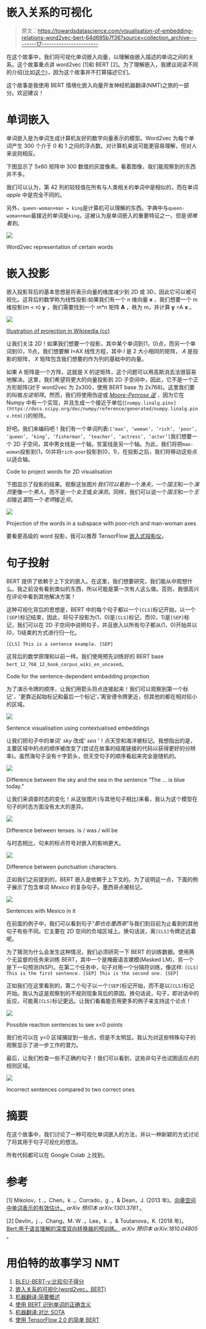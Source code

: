# 嵌入关系的可视化

> 原文：<https://towardsdatascience.com/visualisation-of-embedding-relations-word2vec-bert-64d695b7f36?source=collection_archive---------17----------------------->

在这个故事中，我们将可视化单词嵌入向量，以理解由嵌入描述的单词之间的关系。这个故事重点讲 word2vec [1]和 BERT [2]。为了理解嵌入，我建议阅读不同的介绍(比如[这个](http://jalammar.github.io/illustrated-bert/))，因为这个故事并不打算描述它们。

这个故事是我使用 BERT 情境化嵌入向量开发神经机器翻译(NMT)之旅的一部分。欢迎建议！

# 单词嵌入

单词嵌入是为单词生成计算机友好的数字向量表示的模型。Word2vec 为每个单词产生 300 个介于 0 和 1 之间的浮点数。对计算机来说可能更容易理解，但对人来说则相反。

下图显示了 5x60 矩阵中 300 数值的灰度像素。看着图像，我们能观察到的东西并不多。

我们可以认为，第 42 列的较轻值在所有与人类相关的单词中是相似的，而在单词 *apple* 中是完全不同的。

另外，`queen-woman+man = king`是计算机可以理解的东西。字典中与`queen-woman+man`最接近的单词是`king`，这被认为是单词嵌入的重要特征之一。但是*很难看到*。

![](img/e5d3666d264288e45db957ad2e641bad.png)

Word2vec representation of certain words

# 嵌入投影

嵌入投影背后的基本思想是将表示向量的维度减少到 2D 或 3D，因此它可以被可视化。这背后的数学称为线性投影:如果我们有一个 n 维向量 **x** ，我们想要一个 m 维投影(m < n) **y** ，我们需要找到一个 m*n 矩阵 **A** ，秩为 m，并计算 **y** =A **x** 。

![](img/12573a520a298f03fda6dafea0d71a02.png)

[Illustration of projection in Wikipedia (cc)](https://de.wikipedia.org/wiki/Projektion_(Lineare_Algebra)#/media/Datei:Orthogonal_Decomposition_qtl1.svg)

让我们关注 2D！如果我们想要一个投影，其中某个单词到(1，0)点，而另一个单词到(0，1)点，我们想要解 I=AX 线性方程，其中 *I* 是 2 大小相同的矩阵， *A* 是投影的矩阵， *X* 矩阵包含我们想要的作为列的基础中的向量。

如果 A 矩阵是一个方阵，这就是 X 的逆矩阵，这个问题可以用高斯消去法很容易地解决。这里，我们希望将更大的向量投影到 2D 子空间中，因此，它不是一个正方形矩阵(对于 word2vec 为 2x300，使用 BERT base 为 2x768)。这里我们要的叫做*左逆矩阵*。然而，我们将使用伪逆或 [*Moore-Penrose 逆*](https://en.wikipedia.org/wiki/Moore%E2%80%93Penrose_inverse) ，因为它在 Numpy 中有一个实现，并且生成一个接近于单位(`[numpy.linalg.pinv](https://docs.scipy.org/doc/numpy/reference/generated/numpy.linalg.pinv.html)`)的矩阵。

好吧。我们来编码吧！我们有一个单词列表:`[‘man’, ‘woman’, ‘rich’, ‘poor’, ‘queen’, ‘king’, ‘fisherman’, ‘teacher’, ‘actress’, ‘actor’]`我们想要一个 2D 子空间，其中男女线是一个轴，贫富线是另一个轴。为此，我们将把`man-woman`投影到(1，0)并将`rich-poor`投影到(0，1)，在投影之后，我们将移动这些点以适合轴。

Code to project words for 2D visualisation

下图显示了投影的结果。观察这张图片*我们可以看到*一个*渔夫*，一个*国王*和一个*演员*更像一个*男人*，而不是一个*女王*或*女演员*。同样，我们可以说一个*国王*和一个*王后*接近*富*而一个*老师*接近*穷*。

![](img/8aaa7ad691452bceceb39af87129d998.png)

Projection of the words in a subspace with poor-rich and man-woman axes

要看更高级的 word 投影，我可以推荐 TensorFlow [嵌入式投影仪](http://projector.tensorflow.org/)。

# 句子投射

BERT 提供了依赖于上下文的嵌入。在这里，我们想要研究，我们能从中观想什么。我之前没有看到类似的东西，所以可能是第一次有人这么做。否则，我很高兴在评论中看到其他解决方案！

这种可视化背后的思想是，BERT 中的每个句子都以一个`[CLS]`标记开始，以一个`[SEP]`标记结束，因此，将句子投影为(1，0)是`[CLS]`标记，而(0，1)是`[SEP]`标记，我们可以在 2D 子空间中说明句子，并且嵌入以所有句子都从(1，0)开始并以(0，1)结束的方式进行归一化。

`[CLS] This is a sentence example. [SEP]`

这背后的数学原理和以前一样。我们使用预先训练好的 BERT base `bert_12_768_12_book_corpus_wiki_en_uncased`。

Code for the sentence-dependent embedding projection

为了演示令牌的顺序，让我们用箭头将点连接起来！我们可以观察到第一个标记'*，*'更靠近起始标记和最后一个标记'*。*’离安德令牌更近，但其他的都在相对较小的区域。

![](img/19d23ae71d943d187cc15e38119abed9.png)

Sentence visualisation using contextualised embeddings

让我们把句子中的单词' *sky* 改成' *sea* '！点天空和海洋被标记。我想指出的是，主要区域中的点的顺序被改变了(尝试在故事的结尾链接的代码以获得更好的分辨率)。虽然海句子没有十字箭头，但天空句子的顺序看起来完全是随机的。

![](img/517f9d6cfde704d854921a2d040eaa46.png)

Difference between the sky and the sea in the sentence “The … is blue today.”

让我们来调查时态的变化！从这张图片(与其他句子相比)来看，我认为这个模型在句子的时态方面没有太大的差异。

![](img/22bc49173f1fb5883ee81487cb2be5ab.png)

Difference between tenses. is / was / will be

与时态相比，句末的标点符号对嵌入的影响更大。

![](img/eef38f11f5a1ed55e4092cbe107d704c.png)

Difference between punctuation characters.

正如我们之前提到的，BERT 嵌入是依赖于上下文的。为了说明这一点，下面的例子展示了包含单词 *Mexico* 的复杂句子。墨西哥点被标记。

![](img/fe3581a4bde643f38d2a59cf92ece0d1.png)

Sentences with Mexico in it

在前面的例子中，我们可以看到句子“*那也在墨西哥*”与我们到目前为止看到的其他句子有些不同。它主要在 2D 空间的负域区域上。换句话说，离`[CLS]`令牌还远着呢。

为了猜测为什么会发生这种情况，我们必须研究一下 BERT 的训练数据。使用两个无监督的任务来训练 BERT，其中一个是掩蔽语言建模(Masked LM)，另一个是下一句预测(NSP)。在第二个任务中，句子对用一个分隔符训练，像这样:
`[CLS] This is the first sentence. [SEP] This is the second one. [SEP]`

正如我们在这里看到的，第二个句子以一个`[SEP]`标记开始，而不是以`[CLS]`标记开始。我认为这是观察到的不规则现象背后的原因。换句话说，句子，即对话中的反应，可能离`[CLS]`标记更远。让我们看看能否用更多的例子来支持这个论点！

![](img/0f1643da54c2ed0a4da2f07c54ded237.png)

Possible reaction sentences to see x<0 points

我们也可以在 y<0 区域捕捉到一些点，但是不太明显。我认为对这些特殊句子的观察显示了进一步工作的潜力。

最后，让我们检查一些不正确的句子！我们可以看到，这些非句子也试图适应点的规则区域。

![](img/afa21f378505b8db5ade216e41e5fcba.png)

Incorrect sentences compared to two correct ones

# 摘要

在这个故事中，我们讨论了一种可视化单词嵌入的方法，并以一种新颖的方式讨论了将其用于句子可视化的想法。

所有代码都可以在 Google Colab 上找到。

# 参考

[1] Mikolov，t .，Chen，k .，Corrado，g .，& Dean，J. (2013 年)。[向量空间中单词表示的有效估计。](https://arxiv.org/abs/1301.3781) *arXiv 预印本 arXiv:1301.3781* 。

[2] Devlin，j .，Chang，M. W .，Lee，k .，& Toutanova，K. (2018 年)。 [Bert:用于语言理解的深度双向转换器的预训练。](https://arxiv.org/abs/1810.04805) *arXiv 预印本 arXiv:1810.04805* 。

# 用伯特的故事学习 NMT

1.  [BLEU-BERT-y:比较句子得分](https://medium.com/@neged.ng/bleu-bert-y-comparing-sentence-scores-307e0975994d)
2.  [嵌入关系的可视化(word2vec，BERT)](https://medium.com/@neged.ng/visualisation-of-embedding-relations-word2vec-bert-64d695b7f36)
3.  [机器翻译:简要概述](/machine-translation-a-short-overview-91343ff39c9f)
4.  [使用 BERT 识别单词的正确含义](/identifying-the-right-meaning-of-the-words-using-bert-817eef2ac1f0)
5.  [机器翻译:对比 SOTA](/machine-translation-compare-to-sota-6f71cb2cd784)
6.  [使用 TensorFlow 2.0 的简单 BERT](/simple-bert-using-tensorflow-2-0-132cb19e9b22)